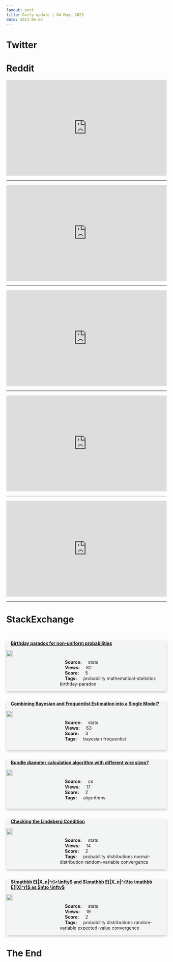 ```yaml
---
layout: post
title: Daily update | 04 May, 2023
date: 2023-05-04
---
```


<script async src="https://platform.twitter.com/widgets.js" charset="utf-8"></script>


<script src='https://storage.ko-fi.com/cdn/scripts/overlay-widget.js'></script>
<script>
  kofiWidgetOverlay.draw('themldojo', {
    'type': 'floating-chat',
    'floating-chat.donateButton.text': 'Support me',
    'floating-chat.donateButton.background-color': '#f45d22',
    'floating-chat.donateButton.text-color': '#fff'
  });
</script>

# Twitter 

<blockquote class="twitter-tweet"><a href="https://twitter.com/NEWSMAX/status/1653630969436577792"></a></blockquote>

<blockquote class="twitter-tweet"><a href="https://twitter.com/ESYudkowsky/status/1653808317221994497"></a></blockquote>

<blockquote class="twitter-tweet"><a href="https://twitter.com/swapnakpanda/status/1653742499889049600"></a></blockquote>

<blockquote class="twitter-tweet"><a href="https://twitter.com/svpino/status/1653731138282868737"></a></blockquote>

<blockquote class="twitter-tweet"><a href="https://twitter.com/chipro/status/1653787366090510337"></a></blockquote>

<blockquote class="twitter-tweet"><a href="https://twitter.com/ylecun/status/1653746511514148864"></a></blockquote>

<blockquote class="twitter-tweet"><a href="https://twitter.com/ylecun/status/1653875714989457409"></a></blockquote>

<blockquote class="twitter-tweet"><a href="https://twitter.com/ylecun/status/1653760802078306305"></a></blockquote>

<blockquote class="twitter-tweet"><a href="https://twitter.com/ylecun/status/1653752235514376192"></a></blockquote>

<blockquote class="twitter-tweet"><a href="https://twitter.com/ylecun/status/1653763079539179525"></a></blockquote>

# Reddit 

<iframe id="reddit-embed" src="https://www.redditmedia.com/r/datascience/comments/136ff6y/i_feel_really_sad_about_how_my_career_is_going?ref_source=embed&amp;ref=share&amp;embed=true" sandbox="allow-scripts allow-same-origin allow-popups" style="border: none;" height="300" width="100%" scrolling="yes"></iframe>
<hr style="width:100%;text-align:left;margin-left:0">
<iframe id="reddit-embed" src="https://www.redditmedia.com/r/MachineLearning/comments/136exj2/n_openllama_an_open_reproduction_of_llama?ref_source=embed&amp;ref=share&amp;embed=true" sandbox="allow-scripts allow-same-origin allow-popups" style="border: none;" height="300" width="100%" scrolling="yes"></iframe>
<hr style="width:100%;text-align:left;margin-left:0">
<iframe id="reddit-embed" src="https://www.redditmedia.com/r/dataengineering/comments/13695y9/checking_in_lake_houses_dont_seem_to_be_replacing?ref_source=embed&amp;ref=share&amp;embed=true" sandbox="allow-scripts allow-same-origin allow-popups" style="border: none;" height="300" width="100%" scrolling="yes"></iframe>
<hr style="width:100%;text-align:left;margin-left:0">
<iframe id="reddit-embed" src="https://www.redditmedia.com/r/dataengineering/comments/136d100/sr_data_analyst_data_engineer?ref_source=embed&amp;ref=share&amp;embed=true" sandbox="allow-scripts allow-same-origin allow-popups" style="border: none;" height="300" width="100%" scrolling="yes"></iframe>
<hr style="width:100%;text-align:left;margin-left:0">
<iframe id="reddit-embed" src="https://www.redditmedia.com/r/dataengineering/comments/136i2v1/architect_and_design_data_pipelines_that_can?ref_source=embed&amp;ref=share&amp;embed=true" sandbox="allow-scripts allow-same-origin allow-popups" style="border: none;" height="300" width="100%" scrolling="yes"></iframe>
<hr style="width:100%;text-align:left;margin-left:0">

<style>
.card {
box-shadow: 0 4px 8px 0 rgba(0,0,0,0.2);
transition: 0.3s;
width: 100%;
background-color: #F3F4F4;
}
p{
    margin-left:  3em;
    padding-top: 1em;
}
.part2{
    display: grid;
    grid-template-columns: 1fr 3fr;
}
h4{
    margin: 1em;
}

.card:hover {
box-shadow: 0 8px 16px 0 rgba(0,0,0,0.2);
}
b {
padding: 2px 16px;
}
</style>
  
# StackExchange 


  <br>
  <div class="card">
  <h4><a href='https://stats.stackexchange.com/questions/614754/birthday-paradox-for-non-uniform-probabilities'>Birthday paradox for non-uniform probabilities</a></h4> 
  <div class="part2">
      <img src="https://cdn.sstatic.net/Sites/stats/Img/apple-touch-icon@2.png?v=344f57aa10cc" alt="Img missing!" style="width:40%">
      <p><b>Source:</b> stats<br><b>Views:</b> 82<br><b>Score:</b> 5<br><b>Tags:</b> <span class="badge badge-dark">probability</span> <span class="badge badge-dark">mathematical-statistics</span> <span class="badge badge-dark">birthday-paradox</span></p> 
  </div>
  </div>
      
  <br>
  <div class="card">
  <h4><a href='https://stats.stackexchange.com/questions/614723/combining-bayesian-and-frequentist-estimation-into-a-single-model'>Combining Bayesian and Frequentist Estimation into a Single Model?</a></h4> 
  <div class="part2">
      <img src="https://cdn.sstatic.net/Sites/stats/Img/apple-touch-icon@2.png?v=344f57aa10cc" alt="Img missing!" style="width:40%">
      <p><b>Source:</b> stats<br><b>Views:</b> 63<br><b>Score:</b> 3<br><b>Tags:</b> <span class="badge badge-dark">bayesian</span> <span class="badge badge-dark">frequentist</span></p> 
  </div>
  </div>
      
  <br>
  <div class="card">
  <h4><a href='https://cs.stackexchange.com/questions/159955/bundle-diameter-calculation-algorithm-with-different-wire-sizes'>Bundle diameter calculation algorithm with different wire sizes?</a></h4> 
  <div class="part2">
      <img src="https://cdn.sstatic.net/Sites/cs/Img/apple-touch-icon@2.png?v=324a3e0c2b03" alt="Img missing!" style="width:40%">
      <p><b>Source:</b> cs<br><b>Views:</b> 17<br><b>Score:</b> 2<br><b>Tags:</b> <span class="badge badge-dark">algorithms</span></p> 
  </div>
  </div>
      
  <br>
  <div class="card">
  <h4><a href='https://stats.stackexchange.com/questions/614818/checking-the-lindeberg-condition'>Checking the Lindeberg Condition</a></h4> 
  <div class="part2">
      <img src="https://cdn.sstatic.net/Sites/stats/Img/apple-touch-icon@2.png?v=344f57aa10cc" alt="Img missing!" style="width:40%">
      <p><b>Source:</b> stats<br><b>Views:</b> 14<br><b>Score:</b> 2<br><b>Tags:</b> <span class="badge badge-dark">probability</span> <span class="badge badge-dark">distributions</span> <span class="badge badge-dark">normal-distribution</span> <span class="badge badge-dark">random-variable</span> <span class="badge badge-dark">convergence</span></p> 
  </div>
  </div>
      
  <br>
  <div class="card">
  <h4><a href='https://stats.stackexchange.com/questions/614822/mathbb-ex-nr-infty-and-mathbb-ex-nr-to-mathbb-exr-as-n-t'>$\mathbb E[|X_n|^r]&lt;\infty$ and $\mathbb E[|X_n|^r]\to \mathbb E[|X|^r]$ as $n\to \infty$</a></h4> 
  <div class="part2">
      <img src="https://cdn.sstatic.net/Sites/stats/Img/apple-touch-icon@2.png?v=344f57aa10cc" alt="Img missing!" style="width:40%">
      <p><b>Source:</b> stats<br><b>Views:</b> 19<br><b>Score:</b> 2<br><b>Tags:</b> <span class="badge badge-dark">probability</span> <span class="badge badge-dark">distributions</span> <span class="badge badge-dark">random-variable</span> <span class="badge badge-dark">expected-value</span> <span class="badge badge-dark">convergence</span></p> 
  </div>
  </div>
      
# The End